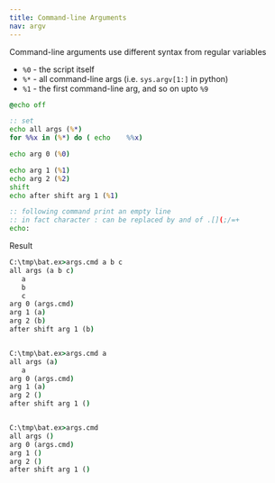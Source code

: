 ```yaml
---
title: Command-line Arguments
nav: argv
---
```


Command-line arguments use different syntax from regular variables

* ``%0`` - the script itself
* ``%*`` - all command-line args (i.e. ``sys.argv[1:]`` in python)
* ``%1`` - the first command-line arg, and so on upto ``%9``

```cmd
@echo off

:: set
echo all args (%*)
for %%x in (%*) do ( echo    %%x)

echo arg 0 (%0)

echo arg 1 (%1)
echo arg 2 (%2)
shift
echo after shift arg 1 (%1)

:: following command print an empty line
:: in fact character : can be replaced by and of .[](;/=+
echo:

```

Result
```cmd
C:\tmp\bat.ex>args.cmd a b c
all args (a b c)
   a
   b
   c
arg 0 (args.cmd)
arg 1 (a)
arg 2 (b)
after shift arg 1 (b)


C:\tmp\bat.ex>args.cmd a
all args (a)
   a
arg 0 (args.cmd)
arg 1 (a)
arg 2 ()
after shift arg 1 ()


C:\tmp\bat.ex>args.cmd
all args ()
arg 0 (args.cmd)
arg 1 ()
arg 2 ()
after shift arg 1 ()


```

